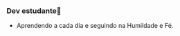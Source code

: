 ### Dev estudante👋

* Aprendendo a cada dia e seguindo na Humildade e Fé.

<!--
**Mizael2019/Mizael2019** is a ✨ _special_ ✨ repository because its `README.md` (this file) appears on your GitHub profile.
